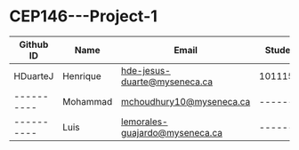# CEP146---Project-1

Github ID | Name | Email | Student#
----------|------|-------|---------
HDuarteJ  | Henrique|hde-jesus-duarte@myseneca.ca|101115251
----------|Mohammad|mchoudhury10@myseneca.ca|---------
----------|Luis|lemorales-guajardo@myseneca.ca|---------
